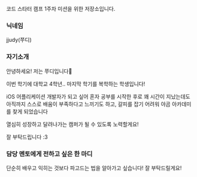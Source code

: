 코드 스타터 캠프 1주차 미션을 위한 저장소입니다.

### 닉네임

jjudy(쭈디)  


### 자기소개

안녕하세요! 저는 쭈디입니다🐰

이번 학기에 대학교 4학년.. 마지막 학기를 복학하는 학생입니다!

iOS 어플리케이션 개발자가 되고 싶어 혼자 공부를 시작한 후로 꽤 시간이 지났는데도 아직까지 스스로 배움이 부족하다고 느끼기도 하고, 갈피를 잡기 어려워 야곰 아카데미를 찾게 되었습니다

열심히 성장하고 달려나가는 캠퍼가 될 수 있도록 노력할게요!

잘 부탁드립니다 :3  


### 담당 멘토에게 전하고 싶은 한 마디

단순히 배우고 익히는 것보다 파고드는 법을 알아가고 싶습니다! 잘 부탁드릴게요!
